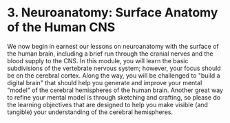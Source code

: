 # 3. Neuroanatomy: Surface Anatomy of the Human CNS

We now begin in earnest our lessons on neuroanatomy with the surface of the human brain, including a brief run through the cranial nerves and the blood supply to the CNS. In this module, you will learn the basic subdivisions of the vertebrate nervous system; however, your focus should be on the cerebral cortex. Along the way, you will be challenged to "build a digital brain" that should help you generate and improve your mental “model” of the cerebral hemispheres of the human brain. Another great way to refine your mental model is through sketching and crafting, so please do the learning objectives that are designed to help you make visible (and tangible) your understanding of the cerebral hemispheres.
